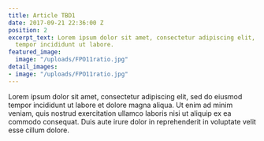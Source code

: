 ```yaml
---
title: Article TBD1
date: 2017-09-21 22:36:00 Z
position: 2
excerpt_text: Lorem ipsum dolor sit amet, consectetur adipiscing elit, sed do eiusmod
  tempor incididunt ut labore.
featured_image:
  image: "/uploads/FPO11ratio.jpg"
detail_images:
- image: "/uploads/FPO11ratio.jpg"
---
```


Lorem ipsum dolor sit amet, consectetur adipiscing elit, sed do eiusmod tempor incididunt ut labore et dolore magna aliqua. Ut enim ad minim veniam, quis nostrud exercitation ullamco laboris nisi ut aliquip ex ea commodo consequat. Duis aute irure dolor in reprehenderit in voluptate velit esse cillum dolore.